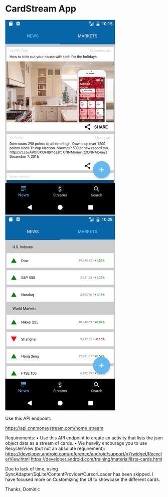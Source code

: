 # CardStream App

<p align="left">
  <img src="screenshots/screenshot.png" width="350"/>
  <img src="screenshots/screenshot2.png" width="350"/>
</p>

Use this API endpoint:
 
https://api.cnnmoneystream.com/home_stream
 
Requirements:
• Use this API endpoint to create an activity that lists the json object data as a stream of cards.
• We heavily encourage you to use RecyclerView (but not an absolute requirement):
https://developer.android.com/reference/android/support/v7/widget/RecyclerView.html
https://developer.android.com/training/material/lists-cards.html


Due to lack of time, using SyncAdapter/SqLite/ContentProvider/CursorLoader has been skipped.
I have focused more on Customizing the UI to showcase the different cards.

Thanks,
Dominic
